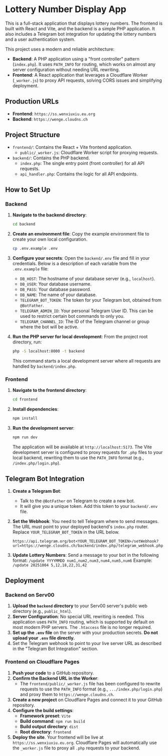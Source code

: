 # Lottery Number Display App

This is a full-stack application that displays lottery numbers. The frontend is built with React and Vite, and the backend is a simple PHP application. It also includes a Telegram bot integration for updating the lottery numbers and a user authentication system.

This project uses a modern and reliable architecture:
- **Backend**: A PHP application using a "front controller" pattern (`index.php`). It uses `PATH_INFO` for routing, which works on almost any server configuration without needing URL rewriting.
- **Frontend**: A React application that leverages a Cloudflare Worker (`_worker.js`) to proxy API requests, solving CORS issues and simplifying deployment.

## Production URLs
- **Frontend**: `https://ss.wenxiuxiu.eu.org`
- **Backend**: `https://wenge.cloudns.ch`

## Project Structure

- `frontend/`: Contains the React + Vite frontend application.
  - `public/_worker.js`: Cloudflare Worker script for proxying requests.
- `backend/`: Contains the PHP backend.
  - `index.php`: The single entry point (front controller) for all API requests.
  - `api_handler.php`: Contains the logic for all API endpoints.

## How to Set Up

### Backend

1.  **Navigate to the backend directory**:
    ```bash
    cd backend
    ```

2.  **Create an environment file**:
    Copy the example environment file to create your own local configuration.
    ```bash
    cp .env.example .env
    ```

3.  **Configure your secrets**:
    Open the `backend/.env` file and fill in your credentials. Below is a description of each variable from the `.env.example` file:

    - `DB_HOST`: The hostname of your database server (e.g., `localhost`).
    - `DB_USER`: Your database username.
    - `DB_PASS`: Your database password.
    - `DB_NAME`: The name of your database.
    - `TELEGRAM_BOT_TOKEN`: The token for your Telegram bot, obtained from `@BotFather`.
    - `TELEGRAM_ADMIN_ID`: Your personal Telegram User ID. This can be used to restrict certain bot commands to only you.
    - `TELEGRAM_CHANNEL_ID`: The ID of the Telegram channel or group where the bot will be active.

4.  **Run the PHP server for local development**:
    From the project root directory, run:
    ```bash
    php -S localhost:8000 -t backend
    ```
    This command starts a local development server where all requests are handled by `backend/index.php`.

### Frontend

1.  **Navigate to the frontend directory**:
    ```bash
    cd frontend
    ```

2.  **Install dependencies**:
    ```bash
    npm install
    ```

3.  **Run the development server**:
    ```bash
    npm run dev
    ```
    The application will be available at `http://localhost:5173`. The Vite development server is configured to proxy requests for `.php` files to your local backend, rewriting them to use the `PATH_INFO` format (e.g., `/index.php/login.php`).

## Telegram Bot Integration

1.  **Create a Telegram Bot**:
    - Talk to the `@BotFather` on Telegram to create a new bot.
    - It will give you a unique token. Add this token to your `backend/.env` file.

2.  **Set the Webhook**:
    You need to tell Telegram where to send messages. The URL must point to your deployed backend's `index.php` router.
    Replace `YOUR_TELEGRAM_BOT_TOKEN` in the URL below.
    ```
    https://api.telegram.org/bot<YOUR_TELEGRAM_BOT_TOKEN>/setWebhook?url=https://wenge.cloudns.ch/backend/index.php/telegram_webhook.php
    ```

3.  **Update Lottery Numbers**:
    Send a message to your bot in the following format:
    `/update YYYYMMDD num1,num2,num3,num4,num5,num6`
    Example:
    `/update 20251004 5,12,18,22,31,42`

## Deployment

### Backend on Serv00

1.  **Upload the `backend` directory** to your Serv00 server's public web directory (e.g., `public_html`).
2.  **Server Configuration**: No special URL rewriting is needed. This application uses `PATH_INFO` routing, which is supported by default on most modern PHP servers. The `.htaccess` file is no longer required.
3.  **Set up the `.env` file** on the server with your production secrets. **Do not upload your `.env` file directly.**
4.  Set the Telegram webhook to point to your live server URL as described in the "Telegram Bot Integration" section.

### Frontend on Cloudflare Pages

1.  **Push your code** to a GitHub repository.
2.  **Confirm the Backend URL in the Worker**:
    - The `frontend/public/_worker.js` file has been configured to rewrite requests to use the `PATH_INFO` format (e.g., `.../index.php/login.php`) and proxy them to `https://wenge.cloudns.ch`.
3.  **Create a new project** on Cloudflare Pages and connect it to your GitHub repository.
4.  **Configure the build settings**:
    - **Framework preset**: `Vite`
    - **Build command**: `npm run build`
    - **Build output directory**: `dist`
    - **Root directory**: `frontend`
5.  **Deploy the site**. Your frontend will be live at `https://ss.wenxiuxiu.eu.org`. Cloudflare Pages will automatically use the `_worker.js` file to proxy all `.php` requests to your backend.